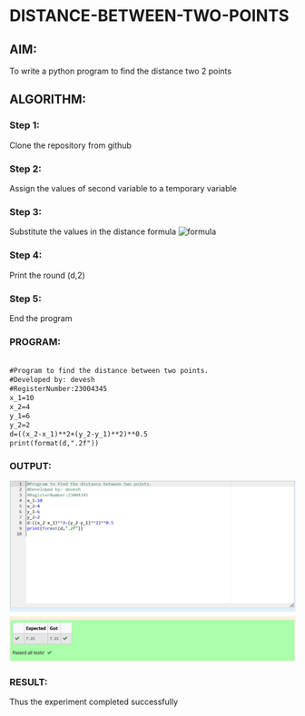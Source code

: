 # DISTANCE-BETWEEN-TWO-POINTS

## AIM:
To write a python program to find the distance two 2 points
## ALGORITHM:
### Step 1:  
Clone the repository from github
### Step 2: 
Assign the values of second variable to a temporary variable
### Step 3: 
Substitute the values in the distance formula  ![formula](/formula.JPG)
### Step 4: 
Print the round (d,2)
### Step 5: 
End the program
### PROGRAM:
```

#Program to find the distance between two points.
#Developed by: devesh
#RegisterNumber:23004345
x_1=10
x_2=4
y_1=6
y_2=2
d=((x_2-x_1)**2+(y_2-y_1)**2)**0.5
print(format(d,".2f"))

```  
### OUTPUT:
![output](output.png)

### RESULT:
Thus the experiment completed successfully